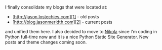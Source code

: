 <!-- 
.. title: Consolidated My Blogs
.. slug: consolidated-my-blogs
.. date: 2014/02/24 05:43:14
.. tags: notification
.. link: 
.. description: 
.. type: text
-->

I finally consolidate my blogs that were located at:
    
* [http://jason.lostechies.com][1] - old posts
* [http://blog.jasonmeridth.com][2] - current posts

and unified them here.  I also decided to move to [Nikola][3] since I'm coding in Python full-time now and it is a nice Python Static Site Generator.  New posts and theme changes coming soon.

  [1]: http://jason.lostechies.com
  [2]: http://blog.jasonmeridth.com
  [3]: http://getnikola.com
